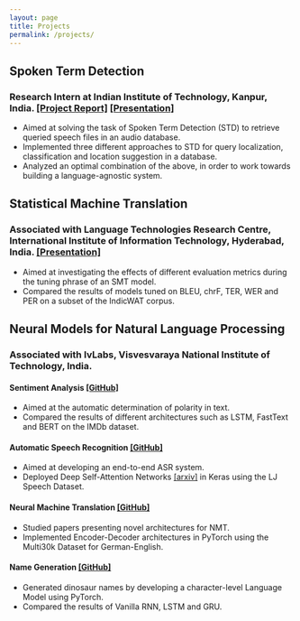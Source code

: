 ```yaml
---
layout: page
title: Projects
permalink: /projects/
---
```


<!-- {% if author.googlescholar %}
  You can also find my articles on <u><a href="{{author.googlescholar}}">my Google Scholar profile</a>.</u>
{% endif %}

{% include base_path %}

{% for post in site.publications reversed %}
  {% include archive-single.html %}
{% endfor %} -->

## Spoken Term Detection
### Research Intern at Indian Institute of Technology, Kanpur, India. [[Project Report]](https://drive.google.com/file/d/1R1s4v7eVY_E23BnEazHlMeAqAmnNEr43/view?usp=sharing) [[Presentation]](https://drive.google.com/file/d/10bY3bLbavWcnO55Mnepy46Sl3WTqQLdn/view?usp=share_link)
  * Aimed at solving the task of Spoken Term Detection (STD) to retrieve queried speech files in an audio database.
  * Implemented three different approaches to STD for query localization, classification and location suggestion in a database.
  * Analyzed an optimal combination of the above, in order to work towards building a language-agnostic system.

## Statistical Machine Translation
### Associated with Language Technologies Research Centre, International Institute of Information Technology, Hyderabad, India. [[Presentation]](https://drive.google.com/file/d/1ws3ViFsy404ads5mE8fe7KTQh-Peost-/view?usp=sharing)
  * Aimed at investigating the effects of different evaluation metrics during the tuning phrase of an SMT model.
  * Compared the results of models tuned on BLEU, chrF, TER, WER and PER on a subset of the IndicWAT corpus.

## Neural Models for Natural Language Processing
### Associated with IvLabs, Visvesvaraya National Institute of Technology, India.
#### Sentiment Analysis [[GitHub]](https://github.com/IvLabs/Natural-Language-Processing/tree/master/text_classification)
* Aimed at the automatic determination of polarity in text.
* Compared the results of different architectures such as LSTM, FastText and BERT on the IMDb dataset.
#### Automatic Speech Recognition [[GitHub]](https://github.com/ThanmayJ/automatic-speech-recognition)
* Aimed at developing an end-to-end ASR system.
* Deployed Deep Self-Attention Networks [[arxiv]](https://arxiv.org/pdf/1904.13377.pdf) in Keras using the LJ Speech Dataset.
#### Neural Machine Translation [[GitHub]](https://github.com/IvLabs/Natural-Language-Processing/tree/master/neural_machine_translation#summary)
* Studied papers presenting novel architectures for NMT.
* Implemented Encoder-Decoder architectures in PyTorch using the Multi30k Dataset for German-English.
#### Name Generation [[GitHub]](https://github.com/IvLabs/Natural-Language-Processing/tree/master/char_rnns#summary)
* Generated dinosaur names by developing a character-level Language Model using PyTorch.
* Compared the results of Vanilla RNN, LSTM and GRU.